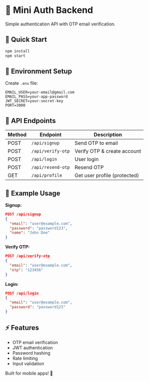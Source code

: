 # 🔐 Mini Auth Backend

Simple authentication API with OTP email verification.

## 🚀 Quick Start

```bash
npm install
npm start
```

## 📧 Environment Setup

Create `.env` file:
```
EMAIL_USER=your-email@gmail.com
EMAIL_PASS=your-app-password
JWT_SECRET=your-secret-key
PORT=3000
```

## 🔗 API Endpoints

| Method | Endpoint | Description |
|--------|----------|-------------|
| POST | `/api/signup` | Send OTP to email |
| POST | `/api/verify-otp` | Verify OTP & create account |
| POST | `/api/login` | User login |
| POST | `/api/resend-otp` | Resend OTP |
| GET | `/api/profile` | Get user profile (protected) |

## 📱 Example Usage

**Signup:**
```json
POST /api/signup
{
  "email": "user@example.com",
  "password": "password123",
  "name": "John Doe"
}
```

**Verify OTP:**
```json
POST /api/verify-otp
{
  "email": "user@example.com",
  "otp": "123456"
}
```

**Login:**
```json
POST /api/login
{
  "email": "user@example.com",
  "password": "password123"
}
```

## ⚡ Features

- OTP email verification
- JWT authentication
- Password hashing
- Rate limiting
- Input validation

Built for mobile apps! 📱
